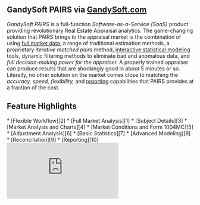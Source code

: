 ## GandySoft PAIRS via [GandySoft.com](http://gandysoft.com)

*GandySoft PAIRS* is a full-function *Software-as-a-Service (SaaS)* product
providing revolutionary Real Estate Appraisal analytics.  The game-changing
solution that PAIRS brings to the appraisal market is the combination of using
[full market data][1], a range of traditional estimation methods, a
proprietary *iterative matched pairs* method, [interactive statistical
modeling][8] tools, dynamic filtering methods to eliminate bad and anomalous
data, and *full decision-making power for the appraiser.*  A properly
trained appraiser can produce results that are shockingly good in about 5 minutes
or so.  Literally, no other solution on the market comes close to matching the
*accuracy, speed, flexibility,* and [reporting][10] capabilities that PAIRS
provides at a fraction of the cost.

## Feature Highlights

<div class="pure-g">
<div class="pure-u-1-2" markdown="1">
* [Flexible Workflow][2]
* [Full Market Analysis][1]
* [Subject Details][3]
* [Market Analysis and Charts][4]
    * [Market Conditions and Form 1004MC][5]
* [Adjustment Analysis][6]
    * [Basic Statistics][7]
    * [Advanced Modeling][8]
* [Reconciliation][9]
* [Reporting][10]
</div>

<div class="pure-u-1-2 youtube-video">
<iframe frameborder="0" allowfullscreen="allowfullscreen"
        src="https://youtube.com/embed/Vo4-7tGlHIM?autoplay=0&controls=2&showinfo=0&enablejsapi=0">
</iframe>
</div>
</div>

[1]: /gandysoft/data
[2]: /gandysoft/workflow
[3]: /gandysoft/subject-details
[4]: /gandysoft/market-charts
[5]: /gandysoft/form-1004mc
[6]: /gandysoft/adjustment-analysis
[7]: /gandysoft/basic-statistics
[8]: /gandysoft/advanced-modeling
[9]: /gandysoft/reconciliation
[10]: /gandysoft/reporting
